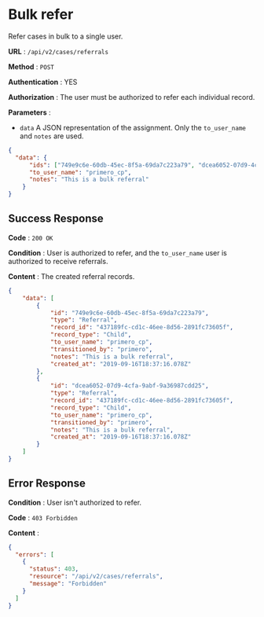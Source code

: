 # Bulk refer

Refer cases in bulk to a single user.

**URL** : `/api/v2/cases/referrals`

**Method** : `POST`

**Authentication** : YES

**Authorization** : The user must be authorized to refer each individual record.

**Parameters** : 

* `data` A JSON representation of the assignment. Only the `to_user_name` and `notes` are used.
```json
{
  "data": {
      "ids": ["749e9c6e-60db-45ec-8f5a-69da7c223a79", "dcea6052-07d9-4cfa-9abf-9a36987cdd25"],
      "to_user_name": "primero_cp",
      "notes": "This is a bulk referral"
    }
}
```

## Success Response

**Code** : `200 OK`

**Condition** : User is authorized to refer, 
and the `to_user_name` user is authorized to receive referrals. 

**Content** : The created referral records.

```json
{
    "data": [
        {
            "id": "749e9c6e-60db-45ec-8f5a-69da7c223a79",
            "type": "Referral",
            "record_id": "437189fc-cd1c-46ee-8d56-2891fc73605f",
            "record_type": "Child",
            "to_user_name": "primero_cp",
            "transitioned_by": "primero",
            "notes": "This is a bulk referral",
            "created_at": "2019-09-16T18:37:16.078Z"
        },
        {
            "id": "dcea6052-07d9-4cfa-9abf-9a36987cdd25",
            "type": "Referral",
            "record_id": "437189fc-cd1c-46ee-8d56-2891fc73605f",
            "record_type": "Child",
            "to_user_name": "primero_cp",
            "transitioned_by": "primero",
            "notes": "This is a bulk referral",
            "created_at": "2019-09-16T18:37:16.078Z"
        }
    ]
}

```

## Error Response

**Condition** : User isn't authorized to refer. 

**Code** : `403 Forbidden`

**Content** :

```json
{
  "errors": [
    {
      "status": 403,
      "resource": "/api/v2/cases/referrals",
      "message": "Forbidden"
    }
  ]
}
```
